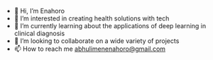 - 👋 Hi, I’m Enahoro 
- 👀 I’m interested in creating health solutions with tech
- 🌱 I’m currently learning about the applications of deep learning in clinical diagnosis
- 💞️ I’m looking to collaborate on a wide variety of projects
- 📫 How to reach me abhulimenenahoro@gmail.com

 
